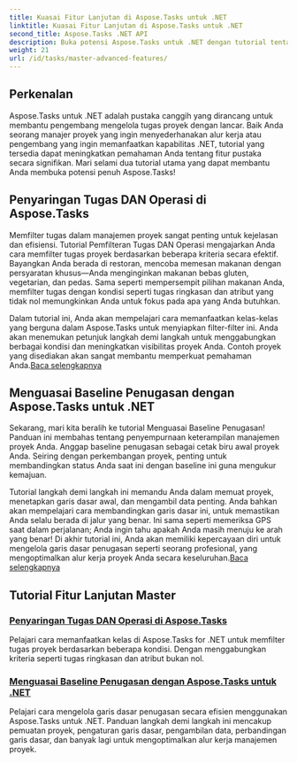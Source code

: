 ```yaml
---
title: Kuasai Fitur Lanjutan di Aspose.Tasks untuk .NET
linktitle: Kuasai Fitur Lanjutan di Aspose.Tasks untuk .NET
second_title: Aspose.Tasks .NET API
description: Buka potensi Aspose.Tasks untuk .NET dengan tutorial tentang pemfilteran tugas, dasar penugasan, dan fitur-fitur lanjutan untuk manajemen proyek yang efektif.
weight: 21
url: /id/tasks/master-advanced-features/
---
```

## Perkenalan

Aspose.Tasks untuk .NET adalah pustaka canggih yang dirancang untuk membantu pengembang mengelola tugas proyek dengan lancar. Baik Anda seorang manajer proyek yang ingin menyederhanakan alur kerja atau pengembang yang ingin memanfaatkan kapabilitas .NET, tutorial yang tersedia dapat meningkatkan pemahaman Anda tentang fitur pustaka secara signifikan. Mari selami dua tutorial utama yang dapat membantu Anda membuka potensi penuh Aspose.Tasks!

## Penyaringan Tugas DAN Operasi di Aspose.Tasks

Memfilter tugas dalam manajemen proyek sangat penting untuk kejelasan dan efisiensi. Tutorial Pemfilteran Tugas DAN Operasi mengajarkan Anda cara memfilter tugas proyek berdasarkan beberapa kriteria secara efektif. Bayangkan Anda berada di restoran, mencoba memesan makanan dengan persyaratan khusus—Anda menginginkan makanan bebas gluten, vegetarian, dan pedas. Sama seperti mempersempit pilihan makanan Anda, memfilter tugas dengan kondisi seperti tugas ringkasan dan atribut yang tidak nol memungkinkan Anda untuk fokus pada apa yang Anda butuhkan.

 Dalam tutorial ini, Anda akan mempelajari cara memanfaatkan kelas-kelas yang berguna dalam Aspose.Tasks untuk menyiapkan filter-filter ini. Anda akan menemukan petunjuk langkah demi langkah untuk menggabungkan berbagai kondisi dan meningkatkan visibilitas proyek Anda. Contoh proyek yang disediakan akan sangat membantu memperkuat pemahaman Anda.[Baca selengkapnya](./task-filtering-and-operation/)

## Menguasai Baseline Penugasan dengan Aspose.Tasks untuk .NET

Sekarang, mari kita beralih ke tutorial Menguasai Baseline Penugasan! Panduan ini membahas tentang penyempurnaan keterampilan manajemen proyek Anda. Anggap baseline penugasan sebagai cetak biru awal proyek Anda. Seiring dengan perkembangan proyek, penting untuk membandingkan status Anda saat ini dengan baseline ini guna mengukur kemajuan.

 Tutorial langkah demi langkah ini memandu Anda dalam memuat proyek, menetapkan garis dasar awal, dan mengambil data penting. Anda bahkan akan mempelajari cara membandingkan garis dasar ini, untuk memastikan Anda selalu berada di jalur yang benar. Ini sama seperti memeriksa GPS saat dalam perjalanan; Anda ingin tahu apakah Anda masih menuju ke arah yang benar! Di akhir tutorial ini, Anda akan memiliki kepercayaan diri untuk mengelola garis dasar penugasan seperti seorang profesional, yang mengoptimalkan alur kerja proyek Anda secara keseluruhan.[Baca selengkapnya](./mastering-assignment-baseline/)

## Tutorial Fitur Lanjutan Master
### [Penyaringan Tugas DAN Operasi di Aspose.Tasks](./task-filtering-and-operation/)
Pelajari cara memanfaatkan kelas di Aspose.Tasks for .NET untuk memfilter tugas proyek berdasarkan beberapa kondisi. Dengan menggabungkan kriteria seperti tugas ringkasan dan atribut bukan nol.
### [Menguasai Baseline Penugasan dengan Aspose.Tasks untuk .NET](./mastering-assignment-baseline/)
Pelajari cara mengelola garis dasar penugasan secara efisien menggunakan Aspose.Tasks untuk .NET. Panduan langkah demi langkah ini mencakup pemuatan proyek, pengaturan garis dasar, pengambilan data, perbandingan garis dasar, dan banyak lagi untuk mengoptimalkan alur kerja manajemen proyek.